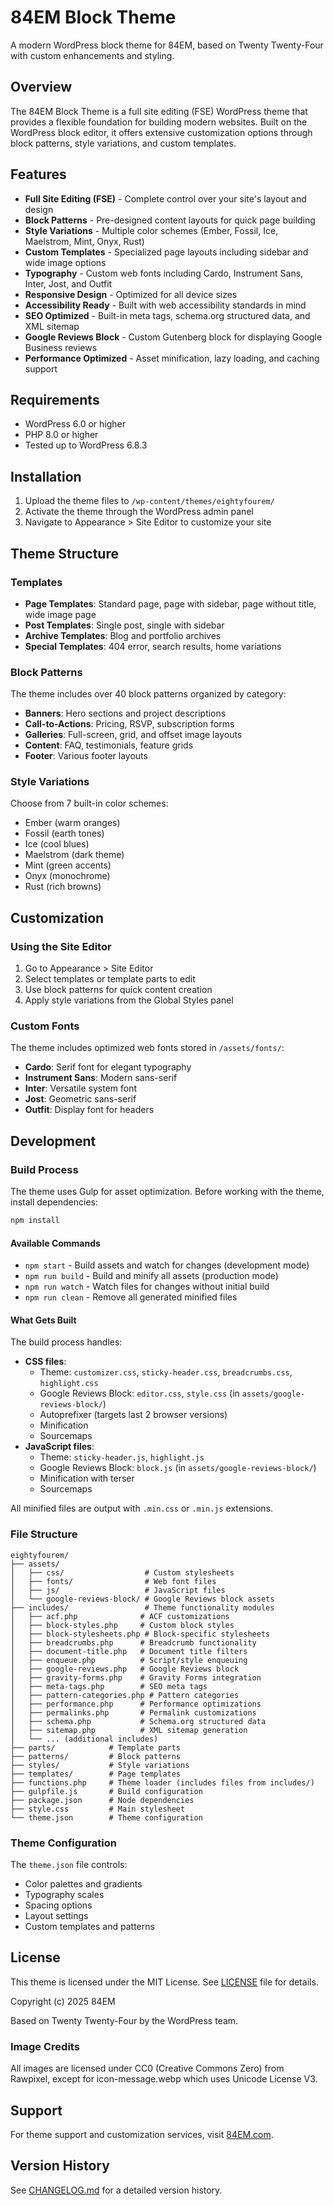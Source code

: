 # 84EM Block Theme

A modern WordPress block theme for 84EM, based on Twenty Twenty-Four with custom enhancements and styling.

## Overview

The 84EM Block Theme is a full site editing (FSE) WordPress theme that provides a flexible foundation for building modern websites. Built on the WordPress block editor, it offers extensive customization options through block patterns, style variations, and custom templates.

## Features

- **Full Site Editing (FSE)** - Complete control over your site's layout and design
- **Block Patterns** - Pre-designed content layouts for quick page building
- **Style Variations** - Multiple color schemes (Ember, Fossil, Ice, Maelstrom, Mint, Onyx, Rust)
- **Custom Templates** - Specialized page layouts including sidebar and wide image options
- **Typography** - Custom web fonts including Cardo, Instrument Sans, Inter, Jost, and Outfit
- **Responsive Design** - Optimized for all device sizes
- **Accessibility Ready** - Built with web accessibility standards in mind
- **SEO Optimized** - Built-in meta tags, schema.org structured data, and XML sitemap
- **Google Reviews Block** - Custom Gutenberg block for displaying Google Business reviews
- **Performance Optimized** - Asset minification, lazy loading, and caching support

## Requirements

- WordPress 6.0 or higher
- PHP 8.0 or higher
- Tested up to WordPress 6.8.3

## Installation

1. Upload the theme files to `/wp-content/themes/eightyfourem/`
2. Activate the theme through the WordPress admin panel
3. Navigate to Appearance > Site Editor to customize your site

## Theme Structure

### Templates
- **Page Templates**: Standard page, page with sidebar, page without title, wide image page
- **Post Templates**: Single post, single with sidebar
- **Archive Templates**: Blog and portfolio archives
- **Special Templates**: 404 error, search results, home variations

### Block Patterns
The theme includes over 40 block patterns organized by category:
- **Banners**: Hero sections and project descriptions
- **Call-to-Actions**: Pricing, RSVP, subscription forms
- **Galleries**: Full-screen, grid, and offset image layouts
- **Content**: FAQ, testimonials, feature grids
- **Footer**: Various footer layouts

### Style Variations
Choose from 7 built-in color schemes:
- Ember (warm oranges)
- Fossil (earth tones)
- Ice (cool blues)
- Maelstrom (dark theme)
- Mint (green accents)
- Onyx (monochrome)
- Rust (rich browns)

## Customization

### Using the Site Editor
1. Go to Appearance > Site Editor
2. Select templates or template parts to edit
3. Use block patterns for quick content creation
4. Apply style variations from the Global Styles panel

### Custom Fonts
The theme includes optimized web fonts stored in `/assets/fonts/`:
- **Cardo**: Serif font for elegant typography
- **Instrument Sans**: Modern sans-serif
- **Inter**: Versatile system font
- **Jost**: Geometric sans-serif
- **Outfit**: Display font for headers

## Development

### Build Process

The theme uses Gulp for asset optimization. Before working with the theme, install dependencies:

```bash
npm install
```

#### Available Commands

- `npm start` - Build assets and watch for changes (development mode)
- `npm run build` - Build and minify all assets (production mode)
- `npm run watch` - Watch files for changes without initial build
- `npm run clean` - Remove all generated minified files

#### What Gets Built

The build process handles:
- **CSS files**:
  - Theme: `customizer.css`, `sticky-header.css`, `breadcrumbs.css`, `highlight.css`
  - Google Reviews Block: `editor.css`, `style.css` (in `assets/google-reviews-block/`)
  - Autoprefixer (targets last 2 browser versions)
  - Minification
  - Sourcemaps
- **JavaScript files**:
  - Theme: `sticky-header.js`, `highlight.js`
  - Google Reviews Block: `block.js` (in `assets/google-reviews-block/`)
  - Minification with terser
  - Sourcemaps

All minified files are output with `.min.css` or `.min.js` extensions.

### File Structure
```
eightyfourem/
├── assets/
│   ├── css/                  # Custom stylesheets
│   ├── fonts/                # Web font files
│   ├── js/                   # JavaScript files
│   └── google-reviews-block/ # Google Reviews block assets
├── includes/                 # Theme functionality modules
│   ├── acf.php              # ACF customizations
│   ├── block-styles.php     # Custom block styles
│   ├── block-stylesheets.php # Block-specific stylesheets
│   ├── breadcrumbs.php      # Breadcrumb functionality
│   ├── document-title.php   # Document title filters
│   ├── enqueue.php          # Script/style enqueuing
│   ├── google-reviews.php   # Google Reviews block
│   ├── gravity-forms.php    # Gravity Forms integration
│   ├── meta-tags.php        # SEO meta tags
│   ├── pattern-categories.php # Pattern categories
│   ├── performance.php      # Performance optimizations
│   ├── permalinks.php       # Permalink customizations
│   ├── schema.php           # Schema.org structured data
│   ├── sitemap.php          # XML sitemap generation
│   └── ... (additional includes)
├── parts/            # Template parts
├── patterns/         # Block patterns
├── styles/           # Style variations
├── templates/        # Page templates
├── functions.php     # Theme loader (includes files from includes/)
├── gulpfile.js       # Build configuration
├── package.json      # Node dependencies
├── style.css         # Main stylesheet
└── theme.json        # Theme configuration
```

### Theme Configuration
The `theme.json` file controls:
- Color palettes and gradients
- Typography scales
- Spacing options
- Layout settings
- Custom templates and patterns

## License

This theme is licensed under the MIT License. See [LICENSE](LICENSE) file for details.

Copyright (c) 2025 84EM

Based on Twenty Twenty-Four by the WordPress team.

### Image Credits
All images are licensed under CC0 (Creative Commons Zero) from Rawpixel, except for icon-message.webp which uses Unicode License V3.

## Support

For theme support and customization services, visit [84EM.com](https://www.84em.com/).

## Version History

See [CHANGELOG.md](CHANGELOG.md) for a detailed version history.
